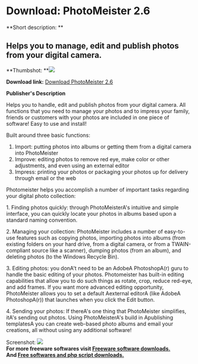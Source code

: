 # Download: PhotoMeister 2.6

**Short description: **

## Helps you to manage, edit and publish photos from your digital camera.

  
**Thumbshot: **![](http://www.freewarefiles.com/screenshot/photomeister_md.gif)   
  
**Download link:** [Download PhotoMeister 2.6](http://freesoftwares.boysofts.com/PhotoMeister_program_19646.html)  
  

**Publisher's Description**  
  

Helps you to handle, edit and publish photos from your digital camera. All
functions that you need to manage your photos and to impress your family,
friends or customers with your photos are included in one piece of software!
Easy to use and install!

Built around three basic functions:

  1. Import: putting photos into albums or getting them from a digital camera into PhotoMeister 
  2. Improve: editing photos to remove red eye, make color or other adjustments, and even using an external editor 
  3. Impress: printing your photos or packaging your photos up for delivery through email or the web 

Photomeister helps you accomplish a number of important tasks regarding your
digital photo collection:

1\. Finding photos quickly: through PhotoMeisterA's intuitive and simple
interface, you can quickly locate your photos in albums based upon a standard
naming convention.

2\. Managing your collection: PhotoMeister includes a number of easy-to-use
features such as copying photos, importing photos into albums (from existing
folders on your hard drive, from a digital camera, or from a TWAIN-compliant
source like a scanner), dumping photos (from an album), and deleting photos
(to the Windows Recycle Bin).

3\. Editing photos: you donA't need to be an AdobeA PhotoshopA(r) guru to
handle the basic editing of your photos. Photomeister has built-in editing
capabilities that allow you to do such things as rotate, crop, reduce red-eye,
and add frames. If you want more advanced editing opportunity, PhotoMeister
allows you to set a default Aexternal editorA (like AdobeA PhotoshopA(r)) that
launches when you click the Edit button.

4\. Sending your photos: If thereA's one thing that PhotoMeister simplifies,
itA's sending out photos. Using PhotoMeisterA's build in Apublishing
templatesA you can create web-based photo albums and email your creations, all
without using any additional software!

  
  
Screenshot: ![](http://www.freewarefiles.com/screenshot/photomeister.gif)  
**For more freeware softwares visit [Freeware software downloads.](http://freesoftwares.boysofts.com/)**   
**And [Free softwares and php script downloads.](http://www.boysofts.com/)**

